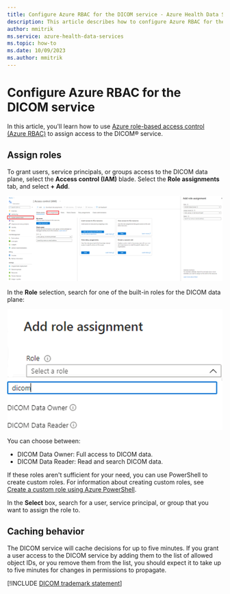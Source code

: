 ```yaml
---
title: Configure Azure RBAC for the DICOM service - Azure Health Data Services
description: This article describes how to configure Azure RBAC for the DICOM service
author: mmitrik
ms.service: azure-health-data-services
ms.topic: how-to 
ms.date: 10/09/2023
ms.author: mmitrik
---
```


# Configure Azure RBAC for the DICOM service

In this article, you'll learn how to use [Azure role-based access control (Azure RBAC)](../../role-based-access-control/index.yml) to assign access to the DICOM&reg; service. 

## Assign roles

To grant users, service principals, or groups access to the DICOM data plane, select the **Access control (IAM)** blade. Select the **Role assignments** tab, and select **+ Add**.

[ ![Screenshot of DICOM access control.](media/dicom-access-control.png) ](media/dicom-access-control.png#lightbox)


In the **Role** selection, search for one of the built-in roles for the DICOM data plane:

[ ![Screenshot of add RBAC role assignment.](media/rbac-add-role-assignment.png) ](media/rbac-add-role-assignment.png#lightbox)

You can choose between:

* DICOM Data Owner:  Full access to DICOM data.
* DICOM Data Reader: Read and search DICOM data.

If these roles aren't sufficient for your need, you can use PowerShell to create custom roles.  For information about creating custom roles, see [Create a custom role using Azure PowerShell](../../role-based-access-control/tutorial-custom-role-powershell.md).

In the **Select** box, search for a user, service principal, or group that you want to assign the role to.

## Caching behavior

The DICOM service will cache decisions for up to five minutes. If you grant a user access to the DICOM service by adding them to the list of allowed object IDs, or you remove them from the list, you should expect it to take up to five minutes for changes in permissions to propagate.

[!INCLUDE [DICOM trademark statement](../includes/healthcare-apis-dicom-trademark.md)]

